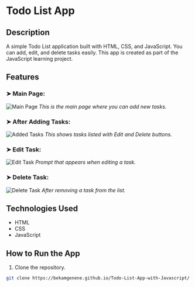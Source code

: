 # Todo List App

## Description
A simple Todo List application built with HTML, CSS, and JavaScript. You can add, edit, and delete tasks easily. This app is created as part of the JavaScript learning project.

## Features
### ➤ Main Page:
![Main Page](/screenshots/main-page.png)
_This is the main page where you can add new tasks._

### ➤ After Adding Tasks:
![Added Tasks](/screenshots/added-tasks.png)
_This shows tasks listed with Edit and Delete buttons._

### ➤ Edit Task:
![Edit Task](/screenshots/edit-task.png)
_Prompt that appears when editing a task._

### ➤ Delete Task:
![Delete Task](/screenshots/delete-task.png)
_After removing a task from the list._

##  Technologies Used
- HTML
- CSS
- JavaScript

##  How to Run the App
1. Clone the repository.
```bash
git clone https://bekamgenene.github.io/Todo-List-App-with-Javascript/
